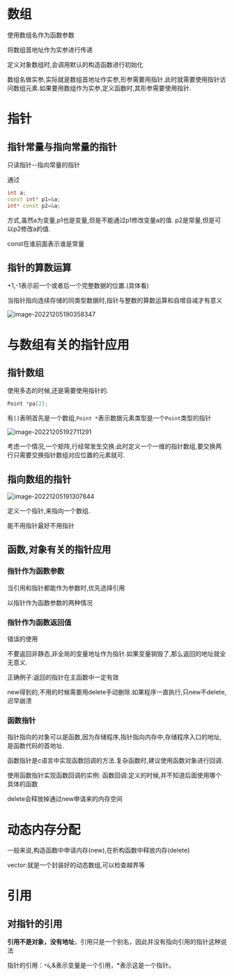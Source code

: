 # 数组

使用数组名作为函数参数

将数组首地址作为实参进行传递

定义对象数组时,会调用默认的构造函数进行初始化



 数组名做实参,实际就是数组首地址作实参,形参需要用指针.此时就需要使用指针访问数组元素.如果要用数组作为实参,定义函数时,其形参需要使用指针.

# 指针

## 指针常量与指向常量的指针

只读指针--指向常量的指针

通过
``` c++
int a;
const int* p1=&a;
int* const p2=&a;
```
方式,虽然a为变量,p1也是变量,但是不能通过p1修改变量a的值.
p2是常量,但是可以p2修改a的值.

const在谁前面表示谁是常量

## 指针的算数运算
+1,-1表示前一个或者后一个完整数据的位置.(具体看)

当指针指向连续存储的同类型数据时,指针与整数的算数运算和自增自减才有意义

![image-20221205190358347](https://qingbin.oss-cn-chengdu.aliyuncs.com/img/2022/20221205190359.png)

# 与数组有关的指针应用

## 指针数组

使用多态的时候,还是需要使用指针的.

``` c++
Point *pa[2];
```

有`[]`表明首先是一个数组,`Point *`表示数据元素类型是一个`Point`类型的指针

![image-20221205192711291](https://qingbin.oss-cn-chengdu.aliyuncs.com/img/2022/20221205192712.png)

考虑一个情况,一个矩阵,行经常发生交换.此时定义一个一维的指针数组,要交换两行只需要交换指针数组对应位置的元素就可.

## 指向数组的指针

![image-20221205191307844](https://qingbin.oss-cn-chengdu.aliyuncs.com/img/2022/20221205191309.png)

定义一个指针,来指向一个数组.



能不用指针最好不用指针

## 函数,对象有关的指针应用

### 指针作为函数参数

当引用和指针都能作为参数时,优先选择引用

以指针作为函数参数的两种情况

### 指针作为函数返回值

错误的使用

不要返回非静态,非全局的变量地址作为指针.如果变量销毁了,那么返回的地址就全无意义.

正确例子:返回的指针在主函数中一定有效



new得到的,不用的时候需要用delete手动删除.如果程序一直执行,只new不delete,迟早崩溃



### 函数指针

指针指向的对象可以是函数,因为存储程序,指针指向内存中,存储程序入口的地址,是函数代码的首地址.

函数指针是c语言中实现函数回调的方法.复杂函数时,建议使用函数对象进行回调.



使用函数指针实现函数回调的实例:
函数回调:定义的时候,并不知道后面使用哪个具体的函数

delete会释放掉通过new申请来的内存空间



# 动态内存分配

一般来说,构造函数中申请内存(new),在析构函数中释放内存(delete)

vector:就是一个封装好的动态数组,可以检查越界等



# 引用

## 对指针的引用

**引用不是对象，没有地址**，引用只是一个别名，因此并没有指向引用的指针这种说法

指针的引用：`*&`,&表示变量是一个引用，*表示这是一个指针。
